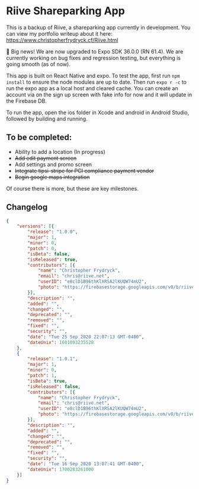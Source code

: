 # Riive Shareparking App
This is a backup of Riive, a shareparking app currently in development. You can view my portfolio writeup about it here: https://www.christopherfrydryck.cf/Riive.html

🎉 Big news! We are now upgraded to Expo SDK 36.0.0 (RN 61.4). We are currently working on bug fixes and regression testing, but everything is going smooth (as of now).

This app is built on React Native and expo.  To test the app, first run `npm install` to ensure the node modules are up to date. Then run `expo r -c` to run the expo app as a local host and cleared cache.  You can create an account via on the sign up screen with fake info for now and it will update in the Firebase DB.

To run the app, open the ios folder in Xcode and android in Android Studio, followed by building and running.

## To be completed:
+ Ability to add a location (In progress)
+ ~~Add edit payment screen~~
+ Add settings and promo screen
+ ~~Integrate tipsi-stripe for PCI compliance payment vendor~~
+ ~~Begin google maps integration~~

Of course there is more, but these are key milestones.

## Changelog
```json
{
    "versions": [{
        "release": "1.0.0",
        "major": 1,
        "minor": 0,
        "patch": 0,
        "isBeta": false,
        "isReleased": true,
        "contributors": [{
            "name": "Christopher Frydryck",
            "email": "chris@riive.net",
            "userID": "e8clD1B96thKlXRSA2lKUQW74mU2",
            "photo": "https://firebasestorage.googleapis.com/v0/b/riive-parking.appspot.com/o/users%2Fe8clD1B96thKlXRSA2lKUQW74mU2%2Fprofile-pic?alt=media&token=f79aed94-2030-4ef7-b72b-65b01d6bf414"
        }],
        "description": "",
        "added": "",
        "changed": "",
        "deprecated": "",
        "removed": "",
        "fixed": "",
        "security": "",
        "date": "Tue 25 Sep 2020 22:07:13 GMT-0400",
        "dateUnix": 1601093235528
    },
    {
        "release": "1.0.1",
        "major": 1,
        "minor": 0,
        "patch": 1,
        "isBeta": true,
        "isReleased": false,
        "contributors": [{
            "name": "Christopher Frydryck",
            "email": "chris@riive.net",
            "userID": "e8clD1B96thKlXRSA2lKUQW74mU2",
            "photo": "https://firebasestorage.googleapis.com/v0/b/riive-parking.appspot.com/o/users%2Fe8clD1B96thKlXRSA2lKUQW74mU2%2Fprofile-pic?alt=media&token=f79aed94-2030-4ef7-b72b-65b01d6bf414"
        }],
        "description": "",
        "added": "",
        "changed": "",
        "deprecated": "",
        "removed": "",
        "fixed": "",
        "security": "",
        "date": "Tue 16 Sep 2020 13:07:41 GMT-0400",
        "dateUnix": 1700283261000
    }]
}
```
